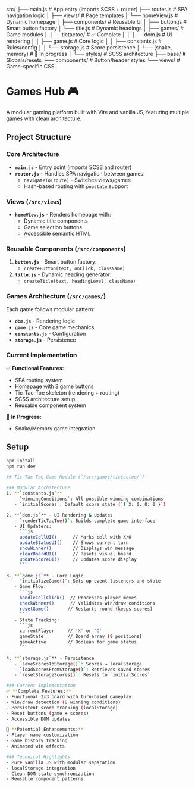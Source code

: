 src/
├── main.js               # App entry (imports SCSS + router)
├── router.js             # SPA navigation logic
│
├── views/                # Page templates
│   └── homeView.js       # Dynamic homepage
│
├── components/           # Reusable UI
│   ├── button.js         # Smart button factory
│   └── title.js          # Dynamic headings
│
├── games/                # Game modules
│   ├── tictactoe/        # ✅ Complete
│   │   ├── dom.js        # UI rendering
│   │   ├── game.js       # Core logic
│   │   ├── constants.js  # Rules/config
│   │   └── storage.js    # Score persistence
│   └── (snake, memory)   # 🚧 In progress
│
└── styles/               # SCSS architecture
    ├── base/             # Globals/resets
    ├── components/       # Button/header styles
    └── views/            # Game-specific CSS

# Games Hub 🎮

A modular gaming platform built with Vite and vanilla JS, featuring multiple games with clean architecture.

## Project Structure

### Core Architecture
- **`main.js`** - Entry point (imports SCSS and router)
- **`router.js`** - Handles SPA navigation between games:
  - `navigateTo(route)` - Switches views/games
  - Hash-based routing with `popstate` support

### Views (`/src/views`)
- **`homeView.js`** - Renders homepage with:
  - Dynamic title components
  - Game selection buttons
  - Accessible semantic HTML

### Reusable Components (`/src/components`)
1. **`button.js`** - Smart button factory:
   - `createButton(text, onClick, className)`
2. **`title.js`** - Dynamic heading generator:
   - `createTitle(text, headingLevel, className)`

### Games Architecture (`/src/games/`)
Each game follows modular pattern:
- **`dom.js`** - Rendering logic
- **`game.js`** - Core game mechanics
- **`constants.js`** - Configuration
- **`storage.js`** - Persistence

### Current Implementation
✅ **Functional Features:**
- SPA routing system
- Homepage with 3 game buttons
- Tic-Tac-Toe skeleton (rendering + routing)
- SCSS architecture setup
- Reusable component system

🚧 **In Progress:**
- Snake/Memory game integration

## Setup
```bash
npm install
npm run dev

## Tic-Tac-Toe Game Module (`/src/games/tictactoe/`)

### Modular Architecture
1. **`constants.js`**  
   - `winningConditions`: All possible winning combinations  
   - `initialScores`: Default score state (`{ X: 0, O: 0 }`)

2. **`dom.js`** - UI Rendering & Updates  
   - `renderTicTacToe()`: Builds complete game interface  
   - UI Updaters:  
     ```js
     updateCellUI()      // Marks cell with X/O  
     updateStatusUI()    // Shows current turn  
     showWinner()        // Displays win message  
     clearBoardUI()      // Resets visual board  
     updateScoreUI()     // Updates score display
     ```

3. **`game.js`** - Core Logic  
   - `initializeGame()`: Sets up event listeners and state  
   - Game Flow:  
     ```js
     handleCellClick()  // Processes player moves  
     checkWinner()      // Validates win/draw conditions  
     resetGame()       // Restarts round (keeps scores)
     ```
   - State Tracking:  
     ```js
     currentPlayer     // 'X' or 'O'  
     gameState         // Board array (9 positions)  
     gameActive        // Boolean for game status
     ```

4. **`storage.js`** - Persistence  
   - `saveScoresToStorage()`: Scores → localStorage  
   - `loadScoresFromStorage()`: Retrieves saved scores  
   - `resetStorageScores()`: Resets to `initialScores`

### Current Implementation
✅ **Complete Features:**  
- Functional 3x3 board with turn-based gameplay  
- Win/draw detection (8 winning conditions)  
- Persistent score tracking (localStorage)  
- Reset buttons (game + scores)  
- Accessible DOM updates  

🚧 **Potential Enhancements:**  
- Player name customization  
- Game history tracking  
- Animated win effects  

### Technical Highlights  
- Pure vanilla JS with modular separation  
- localStorage integration  
- Clean DOM-state synchronization  
- Reusable component patterns
